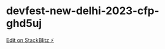 # devfest-new-delhi-2023-cfp-ghd5uj

[Edit on StackBlitz ⚡️](https://stackblitz.com/edit/devfest-new-delhi-2023-cfp-ghd5uj)